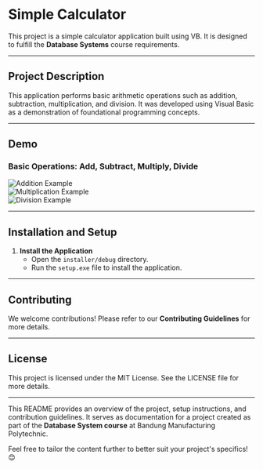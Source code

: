 # Simple Calculator

This project is a simple calculator application built using VB. It is designed to fulfill the **Database Systems** course requirements.

---

## Project Description

This application performs basic arithmetic operations such as addition, subtraction, multiplication, and division. It was developed using Visual Basic as a demonstration of foundational programming concepts.

---

## Demo

### **Basic Operations: Add, Subtract, Multiply, Divide**

![Addition Example](https://github.com/user-attachments/assets/04b23939-187d-4fe5-ab5d-dfb419358d22)  
![Multiplication Example](https://github.com/user-attachments/assets/b193db25-4912-4a91-a359-dd563253b8ad)  
![Division Example](https://github.com/user-attachments/assets/a9f26ca2-a5c3-4ddf-ae99-df6252d71b87)

---

## Installation and Setup

1. **Install the Application**  
   - Open the `installer/debug` directory.  
   - Run the `setup.exe` file to install the application.

---

## Contributing

We welcome contributions! Please refer to our **Contributing Guidelines** for more details.

---

## License

This project is licensed under the MIT License. See the LICENSE file for more details.

---

This README provides an overview of the project, setup instructions, and contribution guidelines. It serves as documentation for a project created as part of the **Database System course** at Bandung Manufacturing Polytechnic.

Feel free to tailor the content further to better suit your project's specifics! 😊
